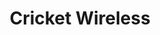 ---
title: "Cricket Wireless"
url: /albuquerque/cricket-wireless-central-avenue-northwest/
shop: mobile phone
---